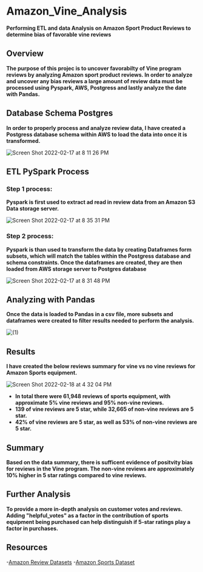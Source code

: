 # Amazon_Vine_Analysis
 **Performing ETL and data Analysis on Amazon Sport Product Reviews to determine bias of favorable vine reviews**
 
 ## Overview
 
 **The purpose of this projec is to uncover favorabilty of Vine program reviews by analyzing Amazon sport product reviews. In order to analyze and uncover any bias reviews a large amount of review data must be processed using Pyspark, AWS, Postgress and lastly analyze the date with Pandas.**
 
 ## Database Schema Postgres
 
 **In order to properly process and analyze review data, I have created a Postgress database schema within AWS to load the data into once it is transformed.**
 
![Screen Shot 2022-02-17 at 8 11 26 PM](https://user-images.githubusercontent.com/91576834/154617100-753ea518-70a2-45a7-979d-6d422ee057a1.png)

## ETL PySpark Process 

### **Step 1 process:**

**Pyspark is first used to extract ad read in review data from an Amazon S3 Data storage server.**

![Screen Shot 2022-02-17 at 8 35 31 PM](https://user-images.githubusercontent.com/91576834/154618350-a4b368be-eea6-4e0b-a3ab-86a28a52d48b.png)

### **Step 2 process:**

**Pyspark is than used to transform the data by creating Dataframes form subsets, which will match the tables within the Postgress database and schema constraints. Once the dataframes are created, they are then loaded from AWS storage server to Postgres database**

![Screen Shot 2022-02-17 at 8 31 48 PM](https://user-images.githubusercontent.com/91576834/154618802-6e8d4097-70e8-4c47-979c-f7135783d818.png)

## **Analyzing with Pandas**

**Once the data is loaded to Pandas in a csv file, more subsets and dataframes were created to filter results needed to perform the analysis.**

![(1)](https://user-images.githubusercontent.com/91576834/154756273-974ef91e-357b-4e6c-9437-4592a2f8c33b.png)

## **Results**

**I have created the below reviews summary for vine vs no vine reviews for Amazon Sports equipment.**

![Screen Shot 2022-02-18 at 4 32 04 PM](https://user-images.githubusercontent.com/91576834/154778205-2870ef0d-40a3-4dcc-88a5-547ebe78deba.png)


- **In total there were 61,948 reviews of sports equipment, with approximate 5% vine reviews and 95% non-vine reviews.**
- **139 of vine reviews are 5 star, while 32,665 of non-vine reviews are 5 star.**
- **42% of vine reviews are 5 star, as well as 53% of non-vine reviews are 5 star.**

## **Summary**

**Based on the data summary, there is sufficent evidence of positvity bias for reviews in the Vine program. The non-vine reviews are approximately 10% higher in 5 star ratings compared to vine reviews.**

## **Further Analysis**

**To provide a more in-depth analysis on customer votes and reviews. Adding "helpful_votes" as a factor in the contribution of sports equipment being purchased can help distinguish if 5-star ratings play a factor in purchases.**

## **Resources**
-[Amazon Review Datasets](https://s3.amazonaws.com/amazon-reviews-pds/tsv/index.txt) 
-[Amazon Sports Dataset](https://s3.amazonaws.com/amazon-reviews-pds/tsv/amazon_reviews_us_Sports_v1_00.tsv.gz)





